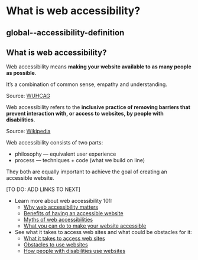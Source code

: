 # What is web accessibility?

## global--accessibility-definition

## What is web accessibility?

Web accessibility means **making your website available to as many people as possible**.

It’s a combination of common sense, empathy and understanding.

Source: [WUHCAG](https://www.wuhcag.com/what-is-web-accessibility/)

Web accessibility refers to the **inclusive practice of removing barriers that prevent interaction with, or access to websites, by people with disabilities**.

Source: [Wikipedia](https://en.wikipedia.org/wiki/Web_accessibility)

Web accessibility consists of two parts:

* philosophy — equivalent user experience
* process — techniques + code \(what we build on line\)

They both are equally important to achieve the goal of creating an accessible website.

\[TO DO: ADD LINKS TO NEXT\]

* Learn more about web accessibility 101:
  * [Why web accessibility matters](global-why-accessibility-matters.md)
  * [Benefits of having an accessible website](global-benefits-of-accessible-websites.md)
  * [Myths of web accessibilities](global-why-accessibility-matters.md)
  * [What you can do to make your website accessible](global-implement-accessibility.md)
* See what it takes to access web sites and what could be obstacles for it:
  * [What it takes to access web sites](global-access-web-sites.md)
  * [Obstacles to use websites](global-obstacles/)
  * [How people with disabilities use websites](global-obstacles/#how-people-with-disabilities-use-websites)

